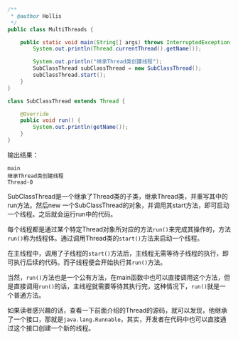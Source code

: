 
```java
/**
 * @author Hollis
 */
public class MultiThreads {

    public static void main(String[] args) throws InterruptedException {
        System.out.println(Thread.currentThread().getName());

        System.out.println("继承Thread类创建线程");
        SubClassThread subClassThread = new SubClassThread();
        subClassThread.start();  
    }
}

class SubClassThread extends Thread {

    @Override
    public void run() {
        System.out.println(getName());
    }
}
```
    

输出结果：

    main
    继承Thread类创建线程
    Thread-0
    

SubClassThread是一个继承了Thread类的子类，继承Thread类，并重写其中的run方法。然后new 一个SubClassThread的对象，并调用其start方法，即可启动一个线程。之后就会运行run中的代码。

每个线程都是通过某个特定Thread对象所对应的方法`run()`来完成其操作的，方法`run()`称为线程体。通过调用Thread类的`start()`方法来启动一个线程。

在主线程中，调用了子线程的`start()`方法后，主线程无需等待子线程的执行，即可执行后续的代码。而子线程便会开始执行其`run()`方法。

当然，`run()`方法也是一个公有方法，在main函数中也可以直接调用这个方法，但是直接调用`run()`的话，主线程就需要等待其执行完，这种情况下，`run()`就是一个普通方法。

如果读者感兴趣的话，查看一下前面介绍的Thread的源码，就可以发现，他继承了一个接口，那就是`java.lang.Runnable`，其实，开发者在代码中也可以直接通过这个接口创建一个新的线程。